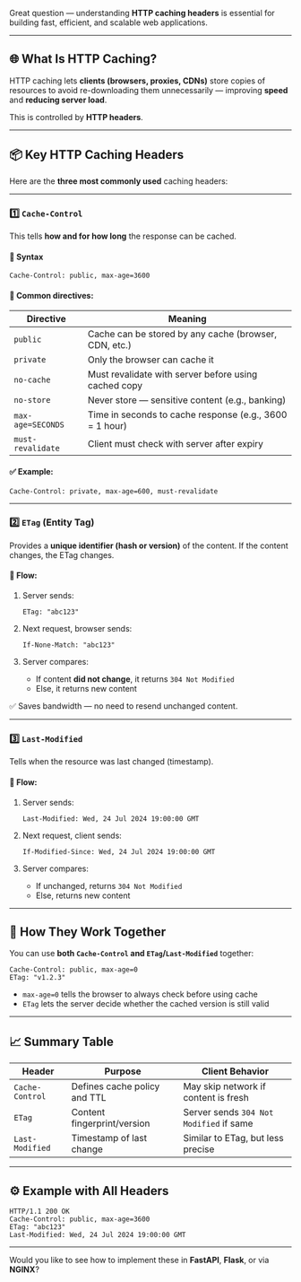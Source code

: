 Great question — understanding **HTTP caching headers** is essential for building fast, efficient, and scalable web applications.

---

## 🌐 What Is HTTP Caching?

HTTP caching lets **clients (browsers, proxies, CDNs)** store copies of resources to avoid re-downloading them unnecessarily — improving **speed** and **reducing server load**.

This is controlled by **HTTP headers**.

---

## 📦 Key HTTP Caching Headers

Here are the **three most commonly used** caching headers:

---

### 1️⃣ `Cache-Control`

This tells **how and for how long** the response can be cached.

#### 🔹 Syntax

```http
Cache-Control: public, max-age=3600
```

#### 🔹 Common directives:

| Directive         | Meaning                                                 |
| ----------------- | ------------------------------------------------------- |
| `public`          | Cache can be stored by any cache (browser, CDN, etc.)   |
| `private`         | Only the browser can cache it                           |
| `no-cache`        | Must revalidate with server before using cached copy    |
| `no-store`        | Never store — sensitive content (e.g., banking)         |
| `max-age=SECONDS` | Time in seconds to cache response (e.g., 3600 = 1 hour) |
| `must-revalidate` | Client must check with server after expiry              |

#### ✅ Example:

```http
Cache-Control: private, max-age=600, must-revalidate
```

---

### 2️⃣ `ETag` (Entity Tag)

Provides a **unique identifier (hash or version)** of the content. If the content changes, the ETag changes.

#### 🔹 Flow:

1. Server sends:

   ```http
   ETag: "abc123"
   ```
2. Next request, browser sends:

   ```http
   If-None-Match: "abc123"
   ```
3. Server compares:

   * If content **did not change**, it returns `304 Not Modified`
   * Else, it returns new content

✅ Saves bandwidth — no need to resend unchanged content.

---

### 3️⃣ `Last-Modified`

Tells when the resource was last changed (timestamp).

#### 🔹 Flow:

1. Server sends:

   ```http
   Last-Modified: Wed, 24 Jul 2024 19:00:00 GMT
   ```
2. Next request, client sends:

   ```http
   If-Modified-Since: Wed, 24 Jul 2024 19:00:00 GMT
   ```
3. Server compares:

   * If unchanged, returns `304 Not Modified`
   * Else, returns new content

---

## 🧠 How They Work Together

You can use **both `Cache-Control` and `ETag`/`Last-Modified`** together:

```http
Cache-Control: public, max-age=0
ETag: "v1.2.3"
```

* `max-age=0` tells the browser to always check before using cache
* `ETag` lets the server decide whether the cached version is still valid

---

## 📈 Summary Table

| Header          | Purpose                      | Client Behavior                         |
| --------------- | ---------------------------- | --------------------------------------- |
| `Cache-Control` | Defines cache policy and TTL | May skip network if content is fresh    |
| `ETag`          | Content fingerprint/version  | Server sends `304 Not Modified` if same |
| `Last-Modified` | Timestamp of last change     | Similar to ETag, but less precise       |

---

## ⚙️ Example with All Headers

```http
HTTP/1.1 200 OK
Cache-Control: public, max-age=3600
ETag: "abc123"
Last-Modified: Wed, 24 Jul 2024 19:00:00 GMT
```

---

Would you like to see how to implement these in **FastAPI**, **Flask**, or via **NGINX**?
